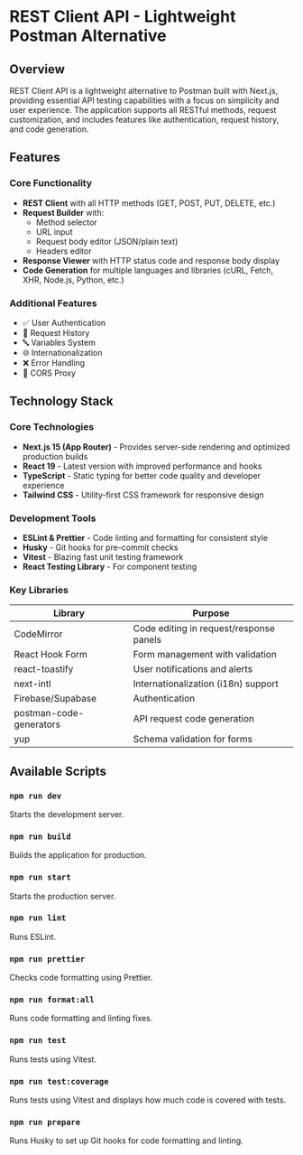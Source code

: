# REST Client API - Lightweight Postman Alternative

## Overview

REST Client API is a lightweight alternative to Postman built with Next.js, providing essential API testing capabilities with a focus on simplicity and user experience. The application supports all RESTful methods, request customization, and includes features like authentication, request history, and code generation.

## Features

### Core Functionality
- **REST Client** with all HTTP methods (GET, POST, PUT, DELETE, etc.)
- **Request Builder** with:
  - Method selector
  - URL input
  - Request body editor (JSON/plain text)
  - Headers editor
- **Response Viewer** with HTTP status code and response body display
- **Code Generation** for multiple languages and libraries (cURL, Fetch, XHR, Node.js, Python, etc.)

### Additional Features
- ✅ User Authentication
- 📜 Request History
- 🔤 Variables System
- 🌐 Internationalization
- ❌ Error Handling
- 🔄 CORS Proxy

## Technology Stack

### Core Technologies

- **Next.js 15 (App Router)** - Provides server-side rendering and optimized production builds
- **React 19** - Latest version with improved performance and hooks
- **TypeScript** - Static typing for better code quality and developer experience
- **Tailwind CSS** - Utility-first CSS framework for responsive design

### Development Tools

- **ESLint & Prettier** - Code linting and formatting for consistent style
- **Husky** - Git hooks for pre-commit checks
- **Vitest** - Blazing fast unit testing framework
- **React Testing Library** - For component testing

### Key Libraries

| Library | Purpose |
|---------|---------|
| CodeMirror | Code editing in request/response panels |
| React Hook Form | Form management with validation |
| react-toastify | User notifications and alerts |
| next-intl | Internationalization (i18n) support |
| Firebase/Supabase | Authentication |
| postman-code-generators | API request code generation |
| yup | Schema validation for forms |

## Available Scripts

### `npm run dev`

Starts the development server.

### `npm run build`

Builds the application for production.

### `npm run start`

Starts the production server.

### `npm run lint`

Runs ESLint.

### `npm run prettier`

Checks code formatting using Prettier.

### `npm run format:all`

Runs code formatting and linting fixes.

### `npm run test`

Runs tests using Vitest.

### `npm run test:coverage`

Runs tests using Vitest and displays how much code is covered with tests.

### `npm run prepare`

Runs Husky to set up Git hooks for code formatting and linting.
